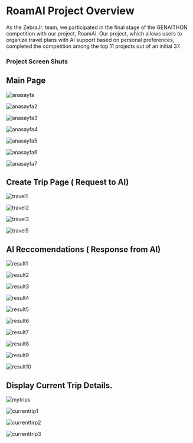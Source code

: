 # RoamAI Project Overview

As the ZebraJr. team, we participated in the final stage of the GENAITHON competition with our project, RoamAi. 
Our project, which allows users to organize travel plans with AI support based on personal preferences, 
completed the competition among the top 11 projects out of an initial 37.


### Project Screen Shuts

## Main Page


![anasayfa](https://github.com/user-attachments/assets/3c571097-4959-4227-88ea-a2908e13b3b0)

![anasayfa2](https://github.com/user-attachments/assets/9405cf10-ea13-4b9f-8af1-b0725333ca30)

![anasayfa3](https://github.com/user-attachments/assets/a4a25499-f5e1-4b31-9503-499bcdc914d4)

![anasayfa4](https://github.com/user-attachments/assets/b964af07-0ce2-43b1-b04b-8e96a4efb782)

![anasayfa5](https://github.com/user-attachments/assets/f3e164d1-5c60-4487-96ac-036167ad736b)

![anasayfa6](https://github.com/user-attachments/assets/c30039e8-0cd0-42dc-9806-ae69e7a0e5e5)

![anasayfa7](https://github.com/user-attachments/assets/33d2b0c1-dcd7-418c-b7a3-992bf14e6f85)


## Create Trip Page ( Request to AI)
![travel1](https://github.com/user-attachments/assets/7c263ef8-81d0-48c8-9d02-fdfe9a43c9f2)

![travel2](https://github.com/user-attachments/assets/f89e2c0a-5826-474d-b9df-82a2b6787605)


![travel3](https://github.com/user-attachments/assets/d6ee91fa-fd86-4277-9198-46ce6fac1644)

![travel5](https://github.com/user-attachments/assets/802ab4f0-c8a6-4079-b20d-7cc40ba355ed)


## AI Reccomendations ( Response from AI)


![result1](https://github.com/user-attachments/assets/58106959-7c48-449e-b01f-259eb13360f2)

![result2](https://github.com/user-attachments/assets/48c9ddff-51a6-4b10-9a15-07e3472f6ab3)

![result3](https://github.com/user-attachments/assets/bd0e9f9c-6954-417f-9949-615e04b8a894)

![result4](https://github.com/user-attachments/assets/dd6e5727-f533-468b-bef7-78ec85472382)

![result5](https://github.com/user-attachments/assets/bb5c4f85-24ff-425d-958c-51166f02b396)

![result6](https://github.com/user-attachments/assets/1a104d40-f591-4373-b6c6-935fdd38d624)

![result7](https://github.com/user-attachments/assets/fab262bd-4c16-462d-929d-73a241fdafb8)

![result8](https://github.com/user-attachments/assets/41e6a38a-fe84-4d8d-b48a-0452475c6dc5)

![result9](https://github.com/user-attachments/assets/33aac9cc-ff30-49fe-a1e4-be672dec438c)

![result10](https://github.com/user-attachments/assets/fab3a680-ffc6-4a27-8767-fdd67a7efd97)


## Display Current Trip Details.

![mytrips](https://github.com/user-attachments/assets/4871b771-05ec-43fd-93da-6ff5470225fa)

![currentrip1](https://github.com/user-attachments/assets/7acd3ac5-bed2-4149-9897-83d862886ca3)

![currenttirp2](https://github.com/user-attachments/assets/c81b1ee1-a8c3-4360-9215-6b9600b0efda)

![currenttrip3](https://github.com/user-attachments/assets/c43891f7-dd05-4d49-a318-fdae8c95854d)



